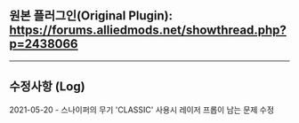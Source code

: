 ## 원본 플러그인(Original Plugin): https://forums.alliedmods.net/showthread.php?p=2438066

----------

## 수정사항 (Log)  
2021-05-20 - 스나이퍼의 무기 'CLASSIC' 사용시 레이저 프롭이 남는 문제 수정
